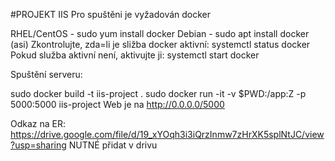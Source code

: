 #PROJEKT IIS
Pro spuštěni je vyžadován docker

RHEL/CentOS - sudo yum install docker
Debian - sudo apt install docker (asi)
Zkontrolujte, zda=li je sližba docker aktivní: systemctl status docker Pokud služba aktivní není, aktivujte ji: systemctl start docker

Spuštění serveru:

sudo docker build -t iis-project .
sudo docker run -it -v $PWD:/app:Z -p 5000:5000 iis-project
Web je na http://0.0.0.0/5000

Odkaz na ER: https://drive.google.com/file/d/19_xYOqh3i3iQrzInmw7zHrXK5splNtJC/view?usp=sharing NUTNÉ přidat v drivu
